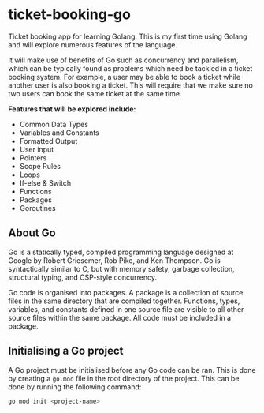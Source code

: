 # ticket-booking-go

Ticket booking app for learning Golang. This is my first time using Golang and will explore numerous features of the language.

It will make use of benefits of Go such as concurrency and parallelism, which can be typically found as problems which need be tackled in a ticket booking system. For example, a user may be able to book a ticket while another user is also booking a ticket. This will require that we make sure no two users can book the same ticket at the same time.


**Features that will be explored include:**
- Common Data Types
- Variables and Constants
- Formatted Output
- User input
- Pointers
- Scope Rules
- Loops
- If-else & Switch
- Functions
- Packages
- Goroutines


## About Go

Go is a statically typed, compiled programming language designed at Google by Robert Griesemer, Rob Pike, and Ken Thompson. Go is syntactically similar to C, but with memory safety, garbage collection, structural typing, and CSP-style concurrency.

Go code is organised into packages. A package is a collection of source files in the same directory that are compiled together. Functions, types, variables, and constants defined in one source file are visible to all other source files within the same package. All code must be included in a package.


## Initialising a Go project

A Go project must be initialised before any Go code can be ran. This is done by creating a `go.mod` file in the root directory of the project. This can be done by running the following command:

```bash
go mod init <project-name>
```

